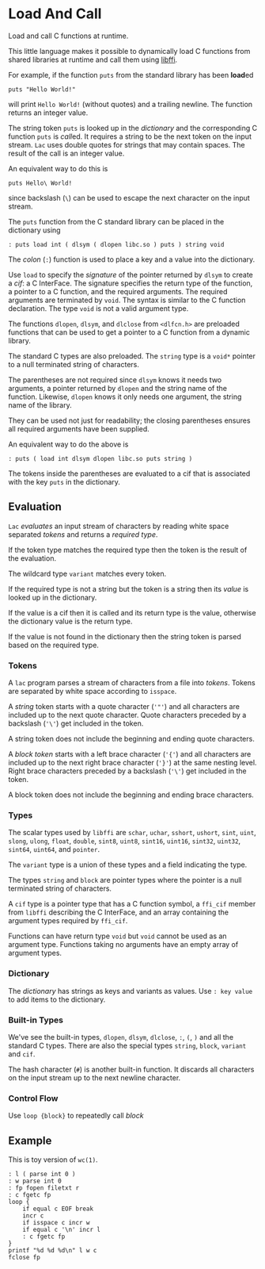 # Load And Call

Load and call C functions at runtime.

This little language makes it possible to dynamically load C
functions from shared libraries at runtime and call them using
[libffi](https://github.com/libffi/libffi).

For example, if the function `puts` from the standard library has
been **load**ed
```
puts "Hello World!"
```
will print `Hello World!` (without quotes) and a trailing newline.
The function returns an integer value.

The string token `puts` is looked up in the _dictionary_ and the
corresponding C
function `puts` is *call*ed. It requires a string to be the
next token on the input stream.  `Lac` uses
double quotes for strings that may contain spaces. The
result of the call is an integer value.

An equivalent way to do this is
```
puts Hello\ World!
```
since backslash (`\`) can be used to escape the
next character on the input stream.

The `puts` function from the C standard library can be placed
in the dictionary using
```
: puts load int ( dlsym ( dlopen libc.so ) puts ) string void
```
The _colon_ (`:`) function is used to place a key and a value into
the dictionary. 

Use `load` to specify the _signature_ of the pointer returned by
`dlsym` to create a _cif_: a C InterFace. The signature specifies the
return type of the function, a pointer to a C function, and the required
arguments. The required arguments are terminated by `void`. The syntax is
similar to the C function declaration. The type `void` is not
a valid argument type. 

The functions `dlopen`, `dlsym`, and `dlclose` from `<dlfcn.h>` are
preloaded functions that can be used to get a pointer to a C function
from a dynamic library.

The standard C types are also preloaded. The `string` type is a `void*`
pointer to a null terminated string of characters.

The parentheses are not required since `dlsym` knows it needs two
arguments, a pointer returned by `dlopen` and the string name of
the function. Likewise, `dlopen` knows it only needs one argument,
the string name of the library.

They can be used not just for readability; the closing parentheses
ensures all required arguments have been supplied.

An equivalent way to do the above is
```
: puts ( load int dlsym dlopen libc.so puts string )
```
The tokens inside the parentheses are evaluated to a cif
that is associated with the key `puts` in the dictionary.

## Evaluation

`Lac` _evaluates_ an input stream of characters by reading white space
separated _tokens_ and returns a _required type_. 

If the token type matches the required type then the token is the result of
the evaluation.

The wildcard type `variant` matches every token.

If the required type is not a string but the token is a string
then its _value_ is looked up in the dictionary.

If the value is a cif then it is called and its return type is the value,
otherwise the dictionary value is the return type.

If the value is not found in the dictionary then the string token is
parsed based on the required type.

### Tokens

A `lac` program parses a stream of characters from a file into _tokens_.
Tokens are separated by white space according to `isspace`.

A _string_ token starts with a quote character (`'"'`) and all characters
are included up to the next quote character. Quote characters preceded by
a backslash (`'\'`) get included in the token.

A string token does not include the beginning and ending quote characters.  

A _block token_ starts with a left brace character (`'{'`) and all
characters are included up to the next right brace character (`'}'`) at
the same nesting level.  Right brace characters preceded by a  backslash
(`'\'`) get included in the token.

A block token does not include the beginning and ending brace characters.

### Types

The scalar types used by `libffi` are `schar`, `uchar`, `sshort`, `ushort`,
`sint`, `uint`, `slong`, `ulong`, `float`, `double`, `sint8`, `uint8`,
`sint16`, `uint16`, `sint32`, `uint32`, `sint64`, `uint64`, and
`pointer`.

The `variant` type is a union of these types and a field indicating the type.

The types `string` and `block` are pointer types where the
pointer is a null terminated string of characters.

A `cif` type is a pointer type that has a C function symbol,
a `ffi_cif` member from `libffi` describing the C InterFace,
and an array containing the argument types required by `ffi_cif`.

Functions can have return type `void` but `void` cannot be used as an
argument type.  Functions taking no arguments have an empty array of
argument types.

### Dictionary

The _dictionary_ has strings as keys and variants as values.
Use `: key value` to add items to the dictionary.

### Built-in Types

We've see the built-in types, `dlopen`, `dlsym`, `dlclose`, `:`,
`(`, `)` and all the standard C types. There are also the
special types `string`, `block`, `variant` and `cif`.

The hash character (`#`) is another built-in function. It
discards all characters on the input stream up to the next
newline character.

### Control Flow

Use `loop {block}` to repeatedly call _block_

## Example

This is toy version of `wc(1)`.

```
: l ( parse int 0 )
: w parse int 0
: fp fopen filetxt r
: c fgetc fp
loop {
	if equal c EOF break
	incr c
	if isspace c incr w
	if equal c '\n' incr l
	: c fgetc fp
}
printf "%d %d %d\n" l w c
fclose fp
```
